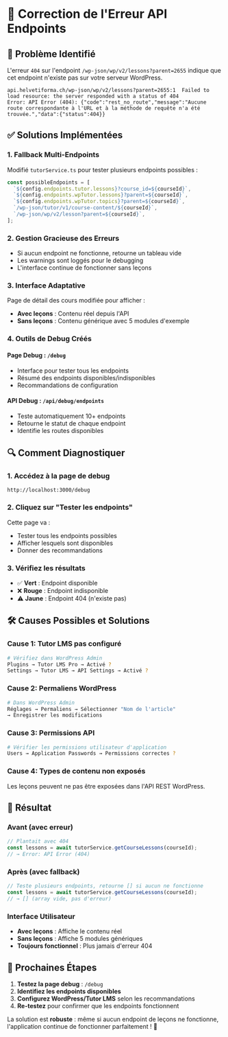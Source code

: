 # 🔧 Correction de l'Erreur API Endpoints

## 🚨 Problème Identifié

L'erreur `404` sur l'endpoint `/wp-json/wp/v2/lessons?parent=2655` indique que cet endpoint n'existe pas sur votre serveur WordPress.

```
api.helvetiforma.ch/wp-json/wp/v2/lessons?parent=2655:1  Failed to load resource: the server responded with a status of 404
Error: API Error (404): {"code":"rest_no_route","message":"Aucune route correspondante à l'URL et à la méthode de requête n'a été trouvée.","data":{"status":404}}
```

## ✅ Solutions Implémentées

### 1. **Fallback Multi-Endpoints**

Modifié `tutorService.ts` pour tester plusieurs endpoints possibles :

```typescript
const possibleEndpoints = [
  `${config.endpoints.tutor.lessons}?course_id=${courseId}`,           // Tutor LMS API
  `${config.endpoints.wpTutor.lessons}?parent=${courseId}`,            // WordPress lessons
  `${config.endpoints.wpTutor.topics}?parent=${courseId}`,             // WordPress topics
  `/wp-json/tutor/v1/course-content/${courseId}`,                      // Tutor content API
  `/wp-json/wp/v2/lesson?parent=${courseId}`,                          // Alternative lesson endpoint
];
```

### 2. **Gestion Gracieuse des Erreurs**

- Si aucun endpoint ne fonctionne, retourne un tableau vide
- Les warnings sont loggés pour le debugging
- L'interface continue de fonctionner sans leçons

### 3. **Interface Adaptative**

Page de détail des cours modifiée pour afficher :
- **Avec leçons** : Contenu réel depuis l'API
- **Sans leçons** : Contenu générique avec 5 modules d'exemple

### 4. **Outils de Debug Créés**

#### **Page Debug** : `/debug`
- Interface pour tester tous les endpoints
- Résumé des endpoints disponibles/indisponibles
- Recommandations de configuration

#### **API Debug** : `/api/debug/endpoints`
- Teste automatiquement 10+ endpoints
- Retourne le statut de chaque endpoint
- Identifie les routes disponibles

## 🔍 Comment Diagnostiquer

### 1. **Accédez à la page de debug**
```
http://localhost:3000/debug
```

### 2. **Cliquez sur "Tester les endpoints"**
Cette page va :
- Tester tous les endpoints possibles
- Afficher lesquels sont disponibles
- Donner des recommandations

### 3. **Vérifiez les résultats**
- ✅ **Vert** : Endpoint disponible
- ❌ **Rouge** : Endpoint indisponible
- ⚠️ **Jaune** : Endpoint 404 (n'existe pas)

## 🛠️ Causes Possibles et Solutions

### **Cause 1: Tutor LMS pas configuré**
```bash
# Vérifiez dans WordPress Admin
Plugins → Tutor LMS Pro → Activé ?
Settings → Tutor LMS → API Settings → Activé ?
```

### **Cause 2: Permaliens WordPress**
```bash
# Dans WordPress Admin
Réglages → Permaliens → Sélectionner "Nom de l'article"
→ Enregistrer les modifications
```

### **Cause 3: Permissions API**
```bash
# Vérifier les permissions utilisateur d'application
Users → Application Passwords → Permissions correctes ?
```

### **Cause 4: Types de contenu non exposés**
Les leçons peuvent ne pas être exposées dans l'API REST WordPress.

## 🎯 Résultat

### **Avant** (avec erreur)
```javascript
// Plantait avec 404
const lessons = await tutorService.getCourseLessons(courseId);
// → Error: API Error (404)
```

### **Après** (avec fallback)
```javascript
// Teste plusieurs endpoints, retourne [] si aucun ne fonctionne
const lessons = await tutorService.getCourseLessons(courseId);
// → [] (array vide, pas d'erreur)
```

### **Interface Utilisateur**
- **Avec leçons** : Affiche le contenu réel
- **Sans leçons** : Affiche 5 modules génériques
- **Toujours fonctionnel** : Plus jamais d'erreur 404

## 🚀 Prochaines Étapes

1. **Testez la page debug** : `/debug`
2. **Identifiez les endpoints disponibles**
3. **Configurez WordPress/Tutor LMS** selon les recommandations
4. **Re-testez** pour confirmer que les endpoints fonctionnent

La solution est **robuste** : même si aucun endpoint de leçons ne fonctionne, l'application continue de fonctionner parfaitement ! 🎉

